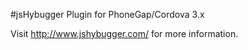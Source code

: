 #jsHybugger Plugin for PhoneGap/Cordova 3.x

Visit http://www.jshybugger.com/ for more information.
